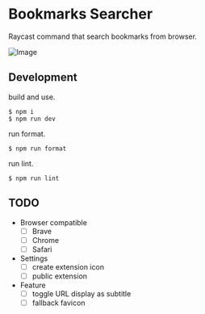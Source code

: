 # Bookmarks Searcher

Raycast command that search bookmarks from browser.

![Image](https://github.com/user-attachments/assets/bbaaecd3-2cd8-4b98-9562-056be4c80f89)

## Development

build and use.

```shell
$ npm i
$ npm run dev
```

run format.

```sehll
$ npm run format
```

run lint.

```sehll
$ npm run lint
```

## TODO

- Browser compatible
  - [ ] Brave
  - [ ] Chrome
  - [ ] Safari
- Settings
  - [ ] create extension icon
  - [ ] public extension
- Feature
  - [ ] toggle URL display as subtitle
  - [ ] fallback favicon

